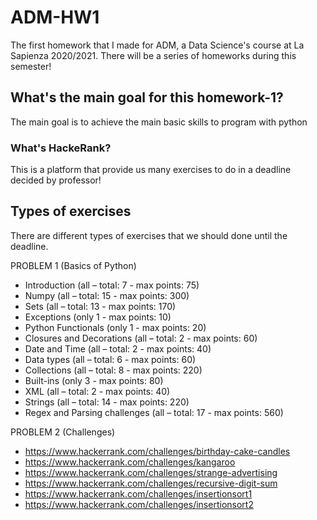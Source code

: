 # ADM-HW1
The first homework that I made for ADM, a Data Science's course at La Sapienza 2020/2021. There will be a series of homeworks during this semester!

## What's the main goal for this homework-1?
The main goal is to achieve the main basic skills to program with python

### What's HackeRank?
This is a platform that provide us many exercises to do in a deadline decided by professor!

## Types of exercises
There are different types of exercises that we should done until the deadline.

PROBLEM 1 (Basics of Python)
* Introduction (all – total: 7 - max points: 75)
* Numpy (all – total: 15 - max points: 300)
* Sets (all – total: 13 - max points: 170)
* Exceptions (only 1 - max points: 10)
* Python Functionals (only 1 - max points: 20)
* Closures and Decorations (all – total: 2 - max points: 60)
* Date and Time (all – total: 2 - max points: 40)
* Data types (all – total: 6 - max points: 60)
* Collections (all – total: 8 - max points: 220)
* Built-ins (only 3 - max points: 80)
* XML (all – total: 2 - max points: 40)
* Strings (all – total: 14 - max points: 220)
* Regex and Parsing challenges (all – total: 17 - max points: 560)

PROBLEM 2 (Challenges)
* https://www.hackerrank.com/challenges/birthday-cake-candles
* https://www.hackerrank.com/challenges/kangaroo
* https://www.hackerrank.com/challenges/strange-advertising
* https://www.hackerrank.com/challenges/recursive-digit-sum
* https://www.hackerrank.com/challenges/insertionsort1
* https://www.hackerrank.com/challenges/insertionsort2


